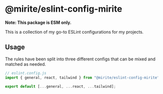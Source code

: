 # @mirite/eslint-config-mirite

**Note: This package is ESM only.**

This is a collection of my go-to ESLint configurations for my projects.

## Usage

The rules have been split into three different configs that can be mixed and matched as needed.

```js
// eslint.config.js
import { general, react, tailwind } from "@mirite/eslint-config-mirite";

export default [...general, ...react, ...tailwind];
```
